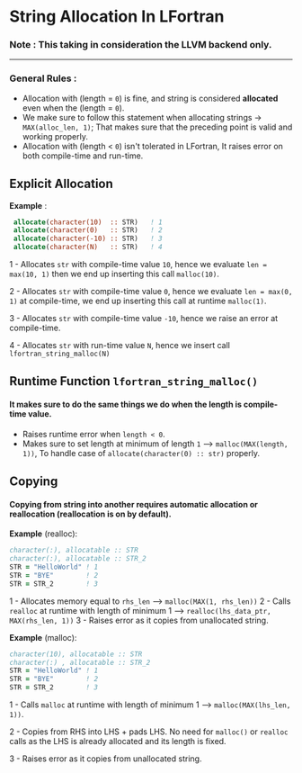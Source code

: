 # String Allocation In LFortran

### Note : This taking in consideration the LLVM backend only.
***
### General Rules :
- Allocation with (length = `0`) is fine, and string is considered **allocated** even when the (length = `0`).
- We make sure to follow this statement when allocating strings -> `MAX(alloc_len, 1)`; That makes sure that the preceding point is valid and working properly.
- Allocation with (length < `0`) isn't tolerated in LFortran, It raises error on both compile-time and run-time.

## Explicit Allocation

**Example** : 
```fortran
 allocate(character(10)  :: STR)   ! 1
 allocate(character(0)   :: STR)   ! 2
 allocate(character(-10) :: STR)   ! 3
 allocate(character(N)   :: STR)   ! 4
```
1 - Allocates `str` with compile-time value `10`, hence we evaluate `len = max(10, 1)` then we end up inserting this call `malloc(10)`.

2 - Allocates `str` with compile-time value `0`, hence we evaluate `len = max(0, 1)` at compile-time, we end up inserting this call at runtime `malloc(1)`.

3 - Allocates `str` with compile-time value `-10`, hence we raise an error at compile-time.

4 - Allocates `str` with run-time value `N`, hence we insert call `lfortran_string_malloc(N)`


## Runtime Function `lfortran_string_malloc()`

#### It makes sure to do the same things we do when the length is compile-time value.
- Raises runtime error when `length < 0`.
- Makes sure to set length at minimum of length `1` --> `malloc(MAX(length, 1))`, To handle case of `allocate(character(0) :: str)` properly.

## Copying 
#### Copying from string into another requires automatic allocation or reallocation (reallocation is on by default).

**Example** (realloc):
```fortran
character(:), allocatable :: STR
character(:), allocatable :: STR_2
STR = "HelloWorld" ! 1
STR = "BYE"        ! 2
STR = STR_2        ! 3
```

1 - Allocates memory equal to `rhs_len` --> `malloc(MAX(1, rhs_len))`
2 - Calls `realloc` at runtime with length of minimum 1 --> `realloc(lhs_data_ptr, MAX(rhs_len, 1))`
3 - Raises error as it copies from unallocated string.



**Example** (malloc):

```fortran
character(10), allocatable :: STR
character(:) , allocatable :: STR_2
STR = "HelloWorld" ! 1
STR = "BYE"        ! 2
STR = STR_2        ! 3
```
1 - Calls `malloc` at runtime with length of minimum 1 --> `malloc(MAX(lhs_len, 1))`.

2 - Copies from RHS into LHS + pads LHS. No need for `malloc()` or `realloc` calls as the LHS is already allocated and its length is fixed.

3 - Raises error as it copies from unallocated string.
